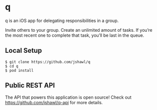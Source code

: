 # q

q is an iOS app for delegating responsibilities in a group.

Invite others to your group. Create an unlimited amount of tasks. If you’re the most recent
one to complete that task, you’ll be last in the queue.

## Local Setup

    $ git clone https://github.com/jshawl/q
    $ cd q
    $ pod install

## Public REST API

The API that powers this application is open source! Check out https://github.com/jshawl/q-api for more details.